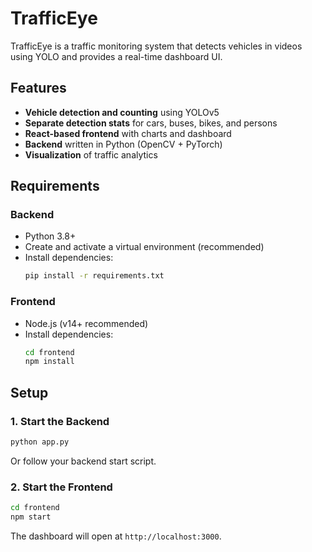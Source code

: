 # TrafficEye

TrafficEye is a traffic monitoring system that detects vehicles in videos using YOLO and provides a real-time dashboard UI.

## Features

- **Vehicle detection and counting** using YOLOv5
- **Separate detection stats** for cars, buses, bikes, and persons
- **React-based frontend** with charts and dashboard
- **Backend** written in Python (OpenCV + PyTorch)
- **Visualization** of traffic analytics

## Requirements

### Backend

- Python 3.8+
- Create and activate a virtual environment (recommended)
- Install dependencies:
  ```bash
  pip install -r requirements.txt
  ```

### Frontend

- Node.js (v14+ recommended)
- Install dependencies:
  ```bash
  cd frontend
  npm install
  ```

## Setup

### 1. Start the Backend

```bash
python app.py
```
Or follow your backend start script.

### 2. Start the Frontend

```bash
cd frontend
npm start
```
The dashboard will open at `http://localhost:3000`.
